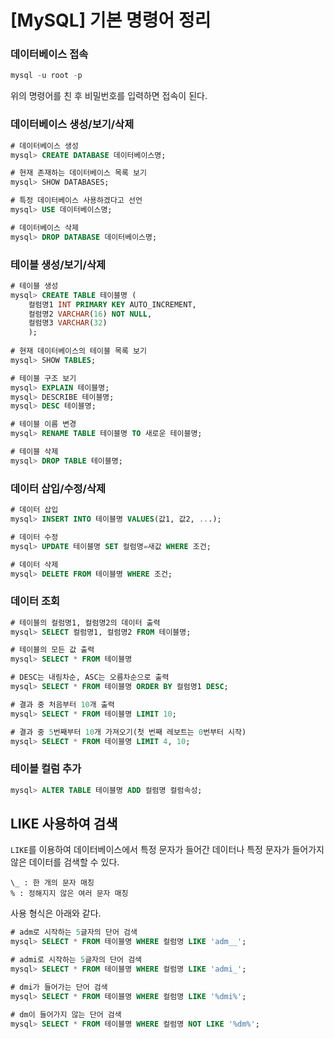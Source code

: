 # [MySQL] 기본 명령어 정리
### 데이터베이스 접속
``` sql
mysql -u root -p
```
위의 명령어를 친 후 비밀번호를 입력하면 접속이 된다.

### 데이터베이스 생성/보기/삭제
``` sql
# 데이터베이스 생성
mysql> CREATE DATABASE 데이터베이스명;

# 현재 존재하는 데이터베이스 목록 보기
mysql> SHOW DATABASES;

# 특정 데이터베이스 사용하겠다고 선언
mysql> USE 데이터베이스명;

# 데이터베이스 삭제
mysql> DROP DATABASE 데이터베이스명;
```

### 테이블 생성/보기/삭제
``` sql
# 테이블 생성
mysql> CREATE TABLE 테이블명 (
	컬럼명1 INT PRIMARY KEY AUTO_INCREMENT,
	컬럼명2 VARCHAR(16) NOT NULL,
	컬럼명3 VARCHAR(32)
	);
	
# 현재 데이터베이스의 테이블 목록 보기
mysql> SHOW TABLES;

# 테이블 구조 보기
mysql> EXPLAIN 테이블명;
mysql> DESCRIBE 테이블명;
mysql> DESC 테이블명;

# 테이블 이름 변경
mysql> RENAME TABLE 테이블명 TO 새로운 테이블명;

# 테이블 삭제
mysql> DROP TABLE 테이블명;
```

### 데이터 삽입/수정/삭제
``` sql
# 데이터 삽입
mysql> INSERT INTO 테이블명 VALUES(값1, 값2, ...);

# 데이터 수정
mysql> UPDATE 테이블명 SET 컬럼명=새값 WHERE 조건;

# 데이터 삭제
mysql> DELETE FROM 테이블명 WHERE 조건;
```

### 데이터 조회
``` sql
# 테이블의 컬럼명1, 컬럼명2의 데이터 출력
mysql> SELECT 컬럼명1, 컬럼명2 FROM 테이블명;

# 테이블의 모든 값 출력
mysql> SELECT * FROM 테이블명

# DESC는 내림차순, ASC는 오름차순으로 출력
mysql> SELECT * FROM 테이블명 ORDER BY 컬럼명1 DESC;

# 결과 중 처음부터 10개 출력
mysql> SELECT * FROM 테이블명 LIMIT 10;

# 결과 중 5번째부터 10개 가져오기(첫 번째 레보트는 0번부터 시작)
mysql> SELECT * FROM 테이블명 LIMIT 4, 10;
```

### 테이블 컬럼 추가
``` sql
mysql> ALTER TABLE 테이블명 ADD 컬럼명 컬럼속성;
```

## LIKE 사용하여 검색
`LIKE`를 이용하여 데이터베이스에서 특정 문자가 들어간 데이터나 특정 문자가 들어가지 않은 데이터를 검색할 수 있다.  
```
\_ : 한 개의 문자 매칭  
% : 정해지지 않은 여러 문자 매칭
```
사용 형식은 아래와 같다.
``` sql
# adm로 시작하는 5글자의 단어 검색
mysql> SELECT * FROM 테이블명 WHERE 컬럼명 LIKE 'adm__';

# admi로 시작하는 5글자의 단어 검색
mysql> SELECT * FROM 테이블명 WHERE 컬럼명 LIKE 'admi_';

# dmi가 들어가는 단어 검색
mysql> SELECT * FROM 테이블명 WHERE 컬럼명 LIKE '%dmi%';

# dm이 들어가지 않는 단어 검색
mysql> SELECT * FROM 테이블명 WHERE 컬럼명 NOT LIKE '%dm%';